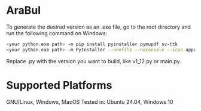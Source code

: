 # AraBul

To generate the desired version as an .exe file, go to the root directory and run the following command on Windows:

```bash
<your python.exe path> -m pip install pyinstaller pymupdf sv-ttk
<your python.exe path> -m PyInstaller --onefile --noconsole --icon appdata\assets\icon.ico --collect-data sv_ttk <version.py>
```

Replace <version>.py with the version you want to build, like v1_12.py or main.py.

# Supported Platforms
GNU/Linux, Windows, MacOS
Tested in: Ubuntu 24.04, Windows 10
